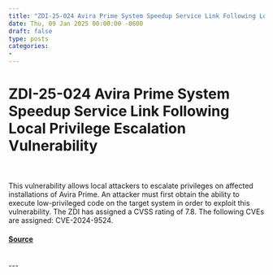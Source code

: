 ```yaml
---
title: "ZDI-25-024 Avira Prime System Speedup Service Link Following Local Privilege Escalation Vulnerability"
date: Thu, 09 Jan 2025 00:00:00 -0600
draft: false
type: posts
categories: 
- 
---
```

# ZDI-25-024 Avira Prime System Speedup Service Link Following Local Privilege Escalation Vulnerability

<br/>

<br/>
This vulnerability allows local attackers to escalate privileges on affected installations of Avira Prime. An attacker must first obtain the ability to execute low-privileged code on the target system in order to exploit this vulnerability. The ZDI has assigned a CVSS rating of 7.8. The following CVEs are assigned: CVE-2024-9524.

#### [Source](http://www.zerodayinitiative.com/advisories/ZDI-25-024/)

<br/>
---
